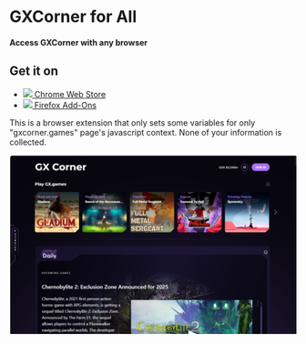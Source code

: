 # GXCorner for All
#### Access GXCorner with any browser

## Get it on
<ul>
  <li>
  <a href="https://chromewebstore.google.com/detail/gxcorner-for-all/mlhkagcfcpcpncjofpneokajfcjpncip">
    <img src="https://fonts.gstatic.com/s/i/productlogos/chrome_store/v7/192px.svg" height=20 />
    Chrome Web Store
  </a>
  </li>
  <li>
  <a href="https://addons.mozilla.org/tr/firefox/addon/gxcorner-for-all/">
    <img src="https://blog.mozilla.org/design/files/2019/10/Fx-Browser-icon-fullColor.svg" height=20 />
    Firefox Add-Ons
  </a>
  </li>
</ul>

This is a browser extension that only sets some variables for only "gxcorner.games" page's javascript context. None of your information is collected.

![Screenshot of GXCorner page](./example.png)
